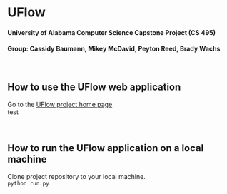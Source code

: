<h1>UFlow</h1>
<h4>University of Alabama Computer Science Capstone Project (CS 495)</h4>
<h4>Group: Cassidy Baumann, Mikey McDavid, Peyton Reed, Brady Wachs</h4>
<br>

<h2>How to use the UFlow web application</h2>
<p>
  Go to the 
  <a href='https://uflow-alabama.herokuapp.com'>UFlow project home page</a> <br>
  test
</p>
<br>

<h2>How to run the UFlow application on a local machine</h2>
<p>
  Clone project repository to your local machine. <br>
  <code>python run.py</code>
</p>
